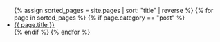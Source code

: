
<ul>
{% assign sorted_pages = site.pages | sort: "title" | reverse %}
{% for page in sorted_pages %}
  {% if page.category == "post" %}
    <li><a href="{{ page.url }}">{{ page.title }}</a></li>
  {% endif %}
{% endfor %}
</ul>
 
 
 
